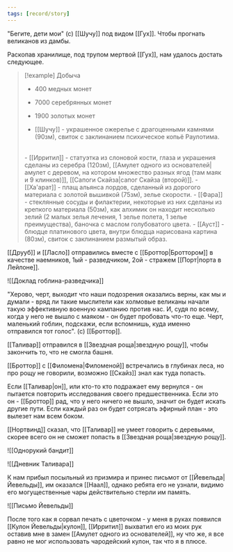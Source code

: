 ```yaml
---
tags: [record/story]
---
```


"Бегите, дети мои" (с) [[Шучу]] под видом [[Гух]]. Чтобы прогнать великанов из дамбы.

Раскопав хранилище, под трупом мертвой [[Гух]], нам удалось достать следующее.

> [!example] Добыча
> - 400 медных монет
> - 7000 серебрянных монет
> - 1900 золотых монет
> 
> - [[Шучу]] - украшенное ожерелье с драгоценными камнями (90зм), свиток с заклинанием психическое копьё Раулотима.
> <br/>
> - [[Ирритил]] - статуэтка из слоновой кости, глаза и украшения сделаны из серебра (120зм), [[Амулет одного из основателей|амулет с деревом, на котором множество разных ягод (там маяк и 9 клинков)]], [[Сапоги Скайза|сапог Cкайза (второй)]].
> - [[Ха'арат]] - плащ альянса лордов, сделанный из дорогого материала с золотой вышивкой (75зм), зелье скорости.
> - [[Фара]] - стеклянные сосуды и филактерии, некоторые из них сделаны из крепкого материала (50зм), как алхимик он находит несколько зелий (2 малых зелья лечения, 1 зелье полета, 1 зелье преимущества), баночка с маслом голубоватого цвета.
> - [[Ауст]] - блюдце платинового цвета, внутри блюдца нарисована картина (80зм), свиток с заклинанием размытый образ.

[[Друуб]] и [[Ласло]] отправились вместе с [[Броттор|Броттором]] в качестве наемников, 1ый - разведчиком, 2ой - стражем [[Порт|порта в Лейлоне]].

![[Доклад гоблина-разведчика]]

"Херово, черт, выходит что наши подозрения оказались верны, как мы и думали - вряд ли такие мыслители как холмовые великаны начали такую эффективную военную кампанию против нас. И, судя по всему, когда у него не вышло с маяком - он будет пробовать что-то еще. Черт, маленький гоблин, подскажи, если вспомнишь, куда именно отправился тот голос". (с) [[Броттор]].

[[Таливар]] отправился в [[Звездная роща|звездную рощу]], чтобы закончить то, что не смогла башня.

[[Броттор]] с [[Филомена|Филоменой]] встречались в глубинах леса, но про рощу не говорили, возможно [[Скайз]] знал как туда попасть.

Если [[Таливар|он]], или кто-то кто подражает ему вернулся - он пытается повторить исследования своего предшественника. Если это он - [[Броттор]] рад, что у него ничего не вышло, значит он будет искать другие пути. Если каждый раз он будет сотрясать эфирный план - это вылезет нам всем боком.

[[Нортвинд]] сказал, что [[Таливар]] не умеет говорить с деревьями, скорее всего он не сможет попасть в [[Звездная роща|звездную рощу]].

![[Однорукий бандит]]

![[Дневник Таливара]]

К нам прибыл посыльный из призмира и принес письмот от [[Йевельда|Йевельды]], им оказался [[Наал]], однако ребята его не узнали, видимо его могущественные чары действительно стерли им память.

![[Письмо Йевельды]]

После того как я сорвал печать с цветочком - у меня в руках появился [[Кулон Йевельды|кулон]], [[Ирритил]] выхватил его из моих рук оставив мне в замен [[Амулет одного из основателей]], ну что же, я все равно не мог использовать чародейский кулон, так что я в плюсе.
